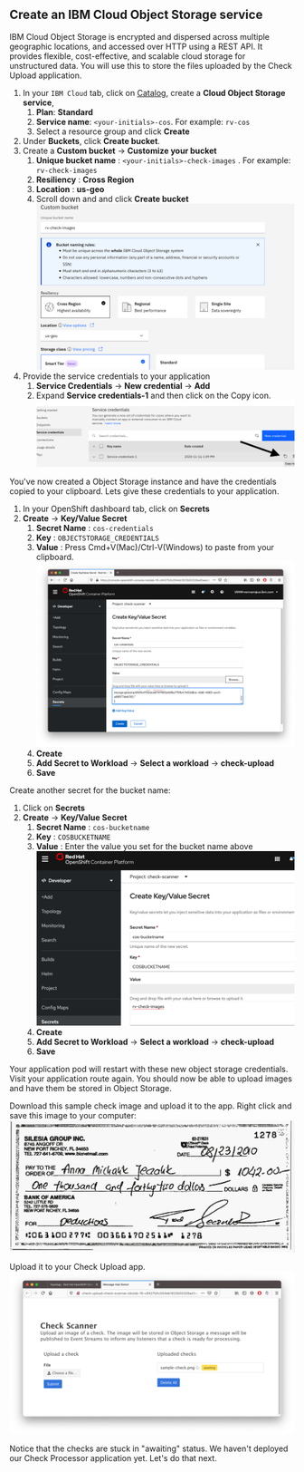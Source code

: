 ## Create an IBM Cloud Object Storage service

IBM Cloud Object Storage is encrypted and dispersed across multiple geographic locations, and accessed over HTTP using a REST API. It provides flexible, cost-effective, and scalable cloud storage for unstructured data. You will use this to store the files uploaded by the Check Upload application.

1. In your `IBM Cloud` tab, click on [Catalog](https://cloud.ibm.com/catalog), create a **Cloud Object Storage service**,
   1. **Plan**: **Standard**
   2. **Service name**: `<your-initials>-cos`. For example: `rv-cos`
   3. Select a resource group and click **Create**
2. Under **Buckets**, click **Create bucket**.
3. Create a **Custom bucket** -> **Customize your bucket** 
   1. **Unique bucket name** : `<your-initials>-check-images` . For example: `rv-check-images`
   2. **Resiliency** : **Cross Region** 
   3. **Location** : **us-geo**  
   4. Scroll down and and click **Create bucket**
   ![](../assets/cos-bucket-create.png)
4. Provide the service credentials to your application
   1. **Service Credentials** -> **New credential** -> **Add**
   2. Expand **Service credentials-1** and then click on the Copy icon.
   ![copy cos credential](../assets/copy-cos-credential.png)

You've now created a Object Storage instance and have the credentials copied to your clipboard. Lets give these credentials to your application.

1. In your OpenShift dashboard tab, click on **Secrets** 
2. **Create** -> **Key/Value Secret**
   1. **Secret Name** : `cos-credentials`
   2. **Key** : `OBJECTSTORAGE_CREDENTIALS`
   3. **Value** : Press Cmd+V(Mac)/Ctrl-V(Windows) to paste from your clipboard. 
   ![paste cos credential](../assets/paste-cos-credential.png)
   4. **Create**
   5. **Add Secret to Workload** -> **Select a workload** -> **check-upload**
   6. **Save**
   
Create another secret for the bucket name:

1. Click on **Secrets** 
2. **Create** -> **Key/Value Secret**
   1. **Secret Name** : `cos-bucketname`
   2. **Key** : `COSBUCKETNAME`
   3. **Value** : Enter the value you set for the bucket name above
   ![paste cos credential](../assets/paste-cos-bucket.png)
   1. **Create**
   2. **Add Secret to Workload** -> **Select a workload** -> **check-upload**
   3. **Save**
   
Your application pod will restart with these new object storage credentials. Visit your application route again. You should now be able to upload images and have them be stored in Object Storage. 

Download this sample check image and upload it to the app. Right click and save this image to your computer:
![sample check](../assets/sample-check.png)

Upload it to your Check Upload app.
![check-upload-check1](../assets/check-upload-check1.png)

Notice that the checks are stuck in "awaiting" status. We haven't deployed our Check Processor application yet. Let's do that next.